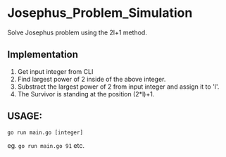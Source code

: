 # Josephus_Problem_Simulation

Solve Josephus problem using the 2l+1 method.

## Implementation

1. Get input integer from CLI
2. Find largest power of 2 inside of the above integer.
3. Substract the largest power of 2 from input integer and assign it to 'l'.
4. The Survivor is standing at the position (2*l)+1.

## USAGE:

`go run main.go [integer]`

eg. `go run main.go 91` etc.